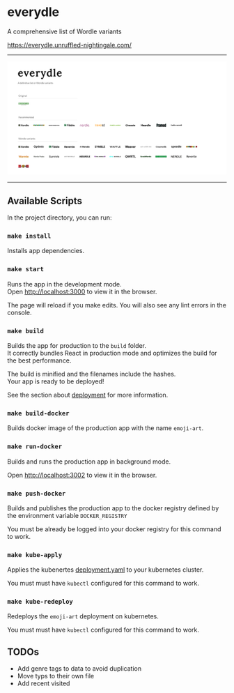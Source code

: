 # everydle


A comprehensive list of Wordle variants

https://everydle.unruffled-nightingale.com/


-------

![Alt Text](./docs/screenshot.png)

-------


## Available Scripts

In the project directory, you can run:

### `make install`

Installs app dependencies.

### `make start`

Runs the app in the development mode.\
Open [http://localhost:3000](http://localhost:3000) to view it in the browser.

The page will reload if you make edits.
You will also see any lint errors in the console.

### `make build`

Builds the app for production to the `build` folder.\
It correctly bundles React in production mode and optimizes the build for the best performance.

The build is minified and the filenames include the hashes.\
Your app is ready to be deployed!

See the section about [deployment](https://facebook.github.io/create-react-app/docs/deployment) for more information.

### `make build-docker`

Builds docker image of the production app with the name `emoji-art`.


### `make run-docker`

Builds and runs the production app in background mode. 

Open [http://localhost:3002](http://localhost:3002) to view it in the browser.

### `make push-docker`

Builds and publishes the production app to the docker registry defined by the environment variable `DOCKER_REGISTRY`

You must be already be logged into your docker registry for this command to work. 

### `make kube-apply`

Applies the kubenertes [deployment.yaml](./kube/deployment.yaml) to your kubernetes cluster.

You must must have `kubectl` configured for this command to work.

### `make kube-redeploy`

Redeploys the `emoji-art` deployment on kubernetes.

You must must have `kubectl` configured for this command to work.


## TODOs

- Add genre tags to data to avoid duplication
- Move typs to their own file
- Add recent visited
